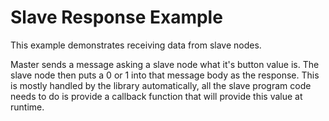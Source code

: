 # Slave Response Example

This example demonstrates receiving data from slave nodes.

Master sends a message asking a slave node what it's button value 
is. The slave node then puts a 0 or 1 into that message body as 
the response. This is mostly handled by the library automatically, 
all the slave program code needs to do is provide a callback function 
that will provide this value at runtime.